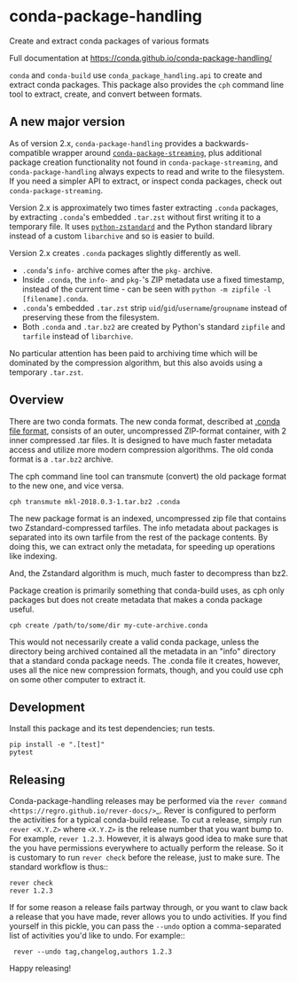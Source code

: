 # conda-package-handling
Create and extract conda packages of various formats

Full documentation at https://conda.github.io/conda-package-handling/

`conda` and `conda-build` use `conda_package_handling.api` to create and extract
conda packages. This package also provides the `cph` command line tool to
extract, create, and convert between formats.

## A new major version

As of version 2.x, `conda-package-handling` provides a backwards-compatible
wrapper around
[`conda-package-streaming`](https://conda.github.io/conda-package-streaming/), plus additional package creation functionality not found in `conda-package-streaming`, and `conda-package-handling` always expects to read and write to the filesystem. If you need a simpler API to extract, or inspect conda packages, check out `conda-package-streaming`.

Version 2.x is approximately two times faster extracting `.conda` packages, by extracting `.conda`'s embedded `.tar.zst` without first writing it to a temporary file. It uses [`python-zstandard`](https://github.com/indygreg/python-zstandard) and the Python standard library instead of a custom `libarchive` and so is easier to build.

Version 2.x creates `.conda` packages slightly differently as well.

* `.conda`'s `info-` archive comes after the `pkg-` archive.
* Inside `.conda`, the `info-` and `pkg-`'s ZIP metadata use a fixed timestamp, instead of the current time - can be seen with `python -m zipfile -l [filename].conda`.
* `.conda`'s embedded `.tar.zst` strip `uid`/`gid`/`username`/`groupname` instead of preserving these from the filesystem.
* Both `.conda` and `.tar.bz2` are created by Python's standard `zipfile` and `tarfile` instead of `libarchive`.

No particular attention has been paid to archiving time which will be dominated by the compression algorithm, but this also avoids using a temporary `.tar.zst`.

## Overview

There are two conda formats. The new conda format, described at [.conda file
format](https://docs.conda.io/projects/conda/en/latest/user-guide/concepts/packages.html?highlight=format#conda-file-format),
consists of an outer, uncompressed ZIP-format container, with 2 inner compressed
.tar files. It is designed to have much faster metadata access and utilize more
modern compression algorithms. The old conda format is a `.tar.bz2` archive.

The cph command line tool can transmute (convert) the old package format to the
new one, and vice versa.

```
cph transmute mkl-2018.0.3-1.tar.bz2 .conda
```

The new package format is an indexed, uncompressed zip file that contains two
Zstandard-compressed tarfiles. The info metadata about packages is separated
into its own tarfile from the rest of the package contents. By doing this, we
can extract only the metadata, for speeding up operations like indexing.

And, the Zstandard algorithm is much, much faster to decompress than bz2.

Package creation is primarily something that conda-build uses, as cph only
packages but does not create metadata that makes a conda package useful.

```
cph create /path/to/some/dir my-cute-archive.conda
```

This would not necessarily create a valid conda package, unless the directory
being archived contained all the metadata in an "info" directory that a standard
conda package needs. The .conda file it creates, however, uses all the nice new
compression formats, though, and you could use cph on some other computer to
extract it.

## Development

Install this package and its test dependencies; run tests.

```
pip install -e ".[test]"
pytest
```

## Releasing

Conda-package-handling releases may be performed via the `rever command
<https://regro.github.io/rever-docs/>`_. Rever is configured to perform the
activities for a typical conda-build release. To cut a release, simply run
``rever <X.Y.Z>`` where ``<X.Y.Z>`` is the release number that you want bump to.
For example, ``rever 1.2.3``.  However, it is always good idea to make sure that
the you have permissions everywhere to actually perform the release.  So it is
customary to run ``rever check`` before the release, just to make sure.  The
standard workflow is thus::

    rever check
    rever 1.2.3

If for some reason a release fails partway through, or you want to claw back a
release that you have made, rever allows you to undo activities. If you find
yourself in this pickle, you can pass the ``--undo`` option a comma-separated
list of activities you'd like to undo.  For example::

     rever --undo tag,changelog,authors 1.2.3

 Happy releasing!
